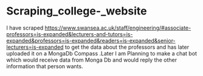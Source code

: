 # Scraping_college-_website
I have scraped  https://www.swansea.ac.uk/staff/engineering/#associate-professors=is-expanded&lecturers-and-tutors=is-expanded&professors=is-expanded&readers=is-expanded&senior-lecturers=is-expanded  to get the data about  the professors and has later uploaded it on a MongaDb Compass .Later I am Planning to make a chat bot which would receive data from Monga Db  and would reply the other information that person wants.   
